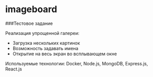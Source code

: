 # imageboard
###Тестовое задание

Реализация упрощенной галереи:

- Загрузка нескольких картинок
- Возможность задавать имена
- Открытие на весь экран во всплывающем окне

Используемые технологии: Docker, Node.js, MongoDB, Express.js, React.js